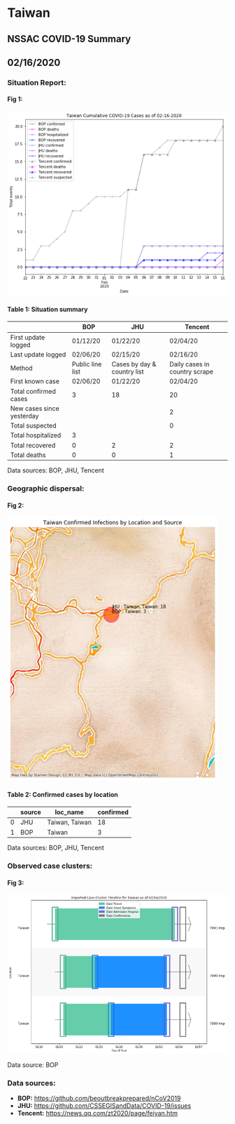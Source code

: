 # Taiwan
## NSSAC COVID-19 Summary
## 02/16/2020



### Situation Report:
#### Fig 1:
![Taiwan cases](../merged_histories/Taiwan_merged_histories.png)

#### Table 1: Situation summary


|                           | BOP              | JHU                         | Tencent                       |
|---------------------------|------------------|-----------------------------|-------------------------------|
| First update logged       | 01/12/20         | 01/22/20                    | 02/04/20                      |
| Last update logged        | 02/06/20         | 02/15/20                    | 02/16/20                      |
| Method                    | Public line list | Cases by day & country list | Daily cases in country scrape |
| First known case          | 02/06/20         | 01/22/20                    | 02/04/20                      |
| Total confirmed cases     | 3                | 18                          | 20                            |
| New cases since yesterday |                  |                             | 2                             |
| Total suspected           |                  |                             | 0                             |
| Total hospitalized        | 3                |                             |                               |
| Total recovered           | 0                | 2                           | 2                             |
| Total deaths              | 0                | 0                           | 1                             |
Data sources: BOP, JHU, Tencent


### Geographic dispersal:
#### Fig 2:
![Taiwan mapped](../case_locs/Taiwan_case_locs.png)

#### Table 2: Confirmed cases by location


|    | source   | loc_name       |   confirmed |
|----|----------|----------------|-------------|
|  0 | JHU      | Taiwan, Taiwan |          18 |
|  1 | BOP      | Taiwan         |           3 |

Data sources: BOP, JHU, Tencent


### Observed case clusters:
#### Fig 3:
![Taiwan cases](../cluster_analysis/Taiwan_imported_cases.png)



Data source: BOP


### Data sources:
* **BOP:** https://github.com/beoutbreakprepared/nCoV2019
* **JHU:** https://github.com/CSSEGISandData/COVID-19/issues
* **Tencent:** https://news.qq.com/zt2020/page/feiyan.htm